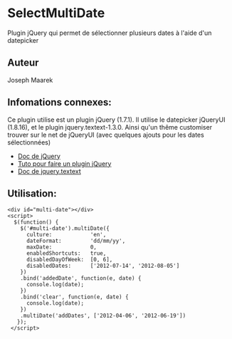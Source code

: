 SelectMultiDate
=====================

Plugin jQuery qui permet de sélectionner plusieurs dates à l'aide d'un datepicker

Auteur
---------------------
Joseph Maarek

Infomations connexes:
---------------------
Ce plugin utilise est un plugin jQuery (1.7.1). Il utilise le datepicker 
jQueryUI (1.8.16), et le plugin jquery.textext-1.3.0.
Ainsi qu'un thême customiser trouver sur le net de jQueryUI (avec
quelques ajouts pour les dates sélectionnées)

- [Doc de jQuery](http://docs.jquery.com/Main_Page)
- [Tuto pour faire un plugin jQuery](http://www.jquery.info/spip.php?article92)
- [Doc de jquery.textext](http://textextjs.com/)

Utilisation:
---------------------
    <div id="multi-date"></div>
    <script>
      $(function() {
        $('#multi-date').multiDate({
          culture:            'en',
          dateFormat:         'dd/mm/yy',
          maxDate:            0,
          enabledShortcuts:   true,
          disabledDayOfWeek:  [0, 6],
          disabledDates:      ['2012-07-14', '2012-08-05']
        })
        .bind('addedDate', function(e, date) {
          console.log(date);
        })
        .bind('clear', function(e, date) {
          console.log(date);
        })
        .multiDate('addDates', ['2012-04-06', '2012-06-19'])
       });
     </script>